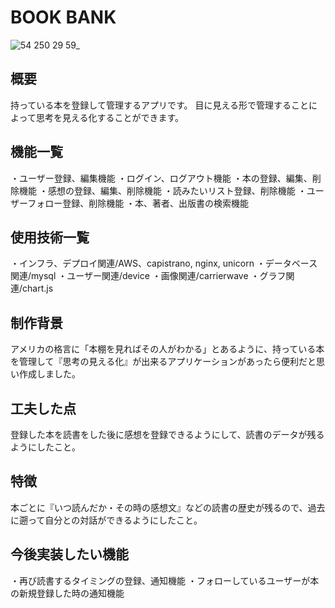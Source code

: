 # BOOK BANK
![54 250 29 59_](https://user-images.githubusercontent.com/56828853/72335941-25fd2c80-3703-11ea-8bd0-0b3a2581d90e.png)

## 概要
持っている本を登録して管理するアプリです。
目に見える形で管理することによって思考を見える化することができます。

## 機能一覧
・ユーザー登録、編集機能
・ログイン、ログアウト機能
・本の登録、編集、削除機能
・感想の登録、編集、削除機能
・読みたいリスト登録、削除機能
・ユーザーフォロー登録、削除機能
・本、著者、出版書の検索機能

## 使用技術一覧
・インフラ、デプロイ関連/AWS、capistrano, nginx, unicorn
・データベース関連/mysql
・ユーザー関連/device
・画像関連/carrierwave
・グラフ関連/chart.js

## 制作背景
アメリカの格言に「本棚を見ればその人がわかる」とあるように、持っている本を管理して『思考の見える化』が出来るアプリケーションがあったら便利だと思い作成しました。

## 工夫した点
登録した本を読書をした後に感想を登録できるようにして、読書のデータが残るようにしたこと。

## 特徴
本ごとに『いつ読んだか・その時の感想文』などの読書の歴史が残るので、過去に遡って自分との対話ができるようにしたこと。

## 今後実装したい機能
・再び読書するタイミングの登録、通知機能
・フォローしているユーザーが本の新規登録した時の通知機能
